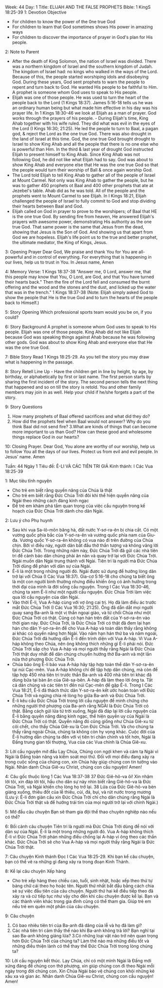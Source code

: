 Week: 44
Day: 1
Title: ELIJAH AND THE FALSE PROPHETS
Bible: 1 KingS 18:25-39
1: Devotion Objective
- For children to know the power of the 0ne true God 
- For children to learn that God sometimes shows His power in amazing ways 
- For children to discover the importance of prayer in God's plan for His people.

2: Note to Parent
- After the death of King Solomon, the nation of Israel was divided. There was a northern kingdom of Israel and the southern kingdom of Judah. The kingdom of Israel had: no kings who walked in the ways of the Lord. Because of this, the people started worshiping idols and disobeying God. During these years, God sent prophets to warn the people to repent and turn back to God. He wanted His people to be faithful to Him. A prophet is someone whom God uses to speak to His people. 
- Elijah was one of those people. He was used to turn the heart of the people back to the Lord (1 Kings 18:37). James 5:16-18 tells us he was an ordinary human being but what made him effective in his day was his prayer life. In 1 Kings 18:30-46 we look at Elijah as a man of prayer. God works through the prayers of his people. - During Elijah's time, King Ahab together with his wife ruled. They did what was evil in the eyes of the Lord (I Kings 16:30; 21:25). He led the people to turn to Baal, a pagan god, & reject the Lord as the one true God. There was also drought in the land of Israel at this time. God, the one true God brought drought to Israel to show King Ahab and all the people that there is no one else who is powerful than Him. In the third & last year of drought God instructed Elijah to present himself to King Ahab. Since King Ahab was not following God, he did not like what Elijah had to say. God was about to show King Ahab and everyone else that He was the one true God so that the people would turn their worship of Ball & once again worship God. 
- The Lord told Elijah to tell King Ahab to gather all of the people of Israel at Mount Carmel. Not only was King Ahab to gather the people, but he was to gather 450 prophets ot Baal and 400 other prophets that ate at Jezebel's table. Ahab did as he was told. All of the people and the prophets went to Mount Carmel to see Elijah. In I Kings 18:21, Elijah challenged the people of Israel to fully commit to God and stop dividing their hearts between Baal and God. 
- Elijah called on God in prayer to prove to the worshipers; of Baal that HE is the one true God. By sending fire from heaven, He answered Elijah's prayers with awesome power, demonstrating His authority as the one true God. That same power is the same that Jesus from the dead, showing that Jesus is the Son of God. And showing us that apart from God we are hopeless. Elijah's life point us to the true and better prophet, the ultimate mediator, the King of Kings, Jesus.

3: Opening Prayer
Dear God, We praise and thank You for You are all-powerful and in control of everything. For everything that is happening in our lives, help us to trust in You. In Jesus name, Amen

4: Memory Verse:
1 Kings 18:37-38 "Answer me, 0 Lord, answer me, that this people may know that You, O Lord, are God, and that You have turned their hearts back." Then the fire of the Lord fell and consumed the burnt offering and the wood and the stones and the dust, and licked up the water that was in the trench." 1 Kings 18:37-38 (Note: Elijah simply asked God to show the people that He is the true God and to turn the hearts of the people back to Himself.)

5: Story Opening
Which professional sports team would you be on, if you could?

6: Story Background
 A prophet is someone whom God uses to speak to His people. Elijah was one of those people. King Ahab did not like Elijah because God was speaking things against Ahab because he was following other gods. God was about to show King Ahab and everyone else that He was the one true God.

7: Bible Story
Read 1 Kings 18:25-29. As you tell the story you may draw what is happening in the passage. 

8: Story Retell
Line Up - Have the children get in line by height, by age, by birthday, or alphabetically by first or last name. The first person starts by sharing the first incident of the story. The second person tells the next thing that happened and so on till the story is retold. You and other family members may join in as well. Help your child if he/she forgets a part of the story.

9: Story Questions
1. How many prophets of Baal offered sacrifices and what did they do? 
2. How did the prophets feel when Baal would not answer? Why do you think Baal did not send fire? 
3.What are kinds of things that can become more important to us than God? How can these good and wholesome things replace God in our hearts?

10: Closing Prayer. 
Dear God, You alone are worthy of our worship, help us to follow You all the days of our lives. Protect us from evil and evil people. In Jesus' name. Amen


Tuần: 44
Ngày 1
Tiêu đề: Ê-LI VÀ CÁC TIÊN TRI GIẢ
Kinh thánh: I Các Vua 18:25-39

1: Mục tiêu tĩnh nguyện
- Cho trẻ em biết rằng quyền năng của Chúa là thật
- Cho trẻ em biết rằng Đức Chúa Trời đôi khi thể hiện quyền năng của Ngài theo những cách đáng kinh ngạc
- Để trẻ em khám phá tầm quan trọng của việc cầu nguyện trong kế hoạch của Đức Chúa Trời dành cho dân Ngài.

2: Lưu ý cho Phụ huynh
- Sau khi vua Sa-lô-môn băng hà, đất nước Y-sơ-ra-ên bị chia cắt. Có một vương quốc phía bắc của Y-sơ-ra-ên và vương quốc phía nam của Giu-đa. Vương quốc Y-sơ-ra-ên không có vua nào đi trên đường của Chúa chịn. Bởi vì điều này, người dân bắt đầu thờ thần tượng và không vâng lời Đức Chúa Trời. Trong những năm này, Đức Chúa Trời đã gửi các nhà tiên tri để cảnh báo dân chúng phải ăn năn và quay trở lại với Đức Chúa Trời. Ngài muốn dân Ngài trung thành với Ngài. Tiên tri là người mà Đức Chúa Trời dùng để phán với dân sự của Ngài.
- Ê-li là một trong những người đó. Ngài được sử dụng để hướng lòng dân trở lại với Chúa (I Các Vua 18:37). Gia-cơ 5:16-18 cho chúng ta biết ông là một con người bình thường nhưng điều khiến ông có ảnh hưởng trong thời đại của mình là đời sống cầu nguyện. Trong I Các Vua 18:30-46, chúng ta xem Ê-li như một người cầu nguyện. Đức Chúa Trời làm việc qua lời cầu nguyện của dân Ngài. 
- Vào thời Ê-li, Vua A-háp cùng với vợ ông cai trị. Họ đã làm điều ác trước mắt Đức Chúa Trời (I Các Vua 16:30; 21:25). Ông đã dẫn dắt mọi người quay sang Ba-anh là một vị thần ngoại giáo, và từ chối Chúa như một Đức Chúa Trời có thật. Cũng có hạn hán trên đất của Y-sơ-ra-ên vào thời gian này. Đức Chúa Trời, là Đức Chúa Trời có thật đã đem lại hạn hán cho dân Y-sơ-ra-ên để cho Vua A-háp và toàn dân thấy rằng không ai khác có quyền năng hơn Ngài. Vào năm hạn hán thứ ba và năm ngoái, Đức Chúa Trời đã hướng dẫn Ê-li đến trình diện với Vua A-háp. Vì Vua A-háp không theo Chúa, nên ông không thích những gì Ê-li phải nói. Đức Chúa Trời sắp cho Vua A-háp và mọi người thấy rằng Ngài là Đức Chúa Trời thật duy nhất để dân chúng chuyển hướng thờ Ba-anh và một lần nữa thờ phượng Đức Chúa Trời.
- Chúa bảo ông Ê-li bảo vua A-háp hãy tập hợp toàn thể dân Y-sơ-ra-ên tại núi Cạc-mên. Vua A-háp không chỉ để tập hợp dân chúng, mà còn để tập hợp 450 nhà tiên tri trước thần Ba-anh và 400 nhà tiên tri khác đã dùng bữa tại bàn ăn của Giê-sa-bên. A-háp đã làm theo lời ông ta. Tất cả dân chúng và các tiên tri đến núi Cạc-mên để gặp Ê-li. Trong I Các Vua 18:21, Ê-li đã thách thức dân Y-sơ-ra-ên kết ước hoàn toàn với Đức Chúa Trời và ngừng chia rẽ lòng họ giữa Ba-anh và Đức Chúa Trời.
- Ê-li kêu cầu Đức Chúa Trời trong lời cầu nguyện để minh chứng cho những người thờ phượng của Ba-anh rằng NGÀI là Đức Chúa Trời có thật. Bằng cách gửi lửa từ trời xuống, Ngài đã đáp lại lời cầu nguyện của Ê-li bằng quyền năng đáng kinh ngạc, thể hiện quyền uy của Ngài là Đức Chúa Trời có thật. Quyền năng đó cũng giống như Chúa Giê-xu từ cõi chết, cho thấy Chúa Giê-xu là Con Đức Chúa Trời. Và cho chúng ta thấy rằng ngoài Chúa, chúng ta không còn hy vọng khác. Cuộc đời của Ê-li hướng dẫn chúng ta đến với vị tiên tri chân chính và tốt hơn, Ngài là Đấng trung gian tối thượng, Vua của các Vua chính là Chúa Giê-xu.

3: Lời cầu nguyện mở đầu
Lạy Chúa, Chúng con ngợi khen và cảm tạ Ngài vì Ngài là Đấng toàn năng và kiểm soát mọi thứ. Đối với mọi điều đang xảy ra trong cuộc sống của chúng con, xin Chúa hãy giúp chúng con tin tưởng vào Ngài. Nhân danh Chúa Giê-xu Christ, chúng con cầu nguyện! Amen!

4: Câu gốc thuộc lòng
1 Các Vua 18:37-38 
37 Đức Giê-hô-va ôi! Xin nhậm lời tôi, xin đáp lời tôi, hầu cho dân sự này nhìn biết rằng Giê-hô-va là Đức Chúa Trời, và Ngài khiến cho lòng họ trở lại. 38 Lửa của Đức Giê-hô-va bèn giáng xuống, thiêu đốt của lễ thiêu, củi, đá, bụi, và rút nước trong mương
 (Lưu ý: Ê-li đơn giản cầu xin Đức Chúa Trời chỉ cho dân chúng rằng Ngài là Đức Chúa Trời thật và để hướng trái tim của mọi người trở lại với chính Ngài.)

5: Mở đầu câu chuyện
Bạn sẽ tham gia đội thể thao chuyên nghiệp nào nếu có thể?

6: Bối cảnh câu chuyện
 Tiên tri là người mà Đức Chúa Trời dùng để nói với dân sự của Ngài. Ê-li là một trong những người đó. Vua A-háp không thích Ê-li vì Đức Chúa Trời phán những điều chống lại A-háp vì ông theo các thần khác. Đức Chúa Trời sẽ cho Vua A-háp và mọi người thấy rằng Ngài là Đức Chúa Trời thật.

7: Câu chuyện Kinh thánh
Đọc I Các Vua 18:25-29. Khi bạn kể câu chuyện, bạn có thể vẽ ra những gì đang xảy ra trong đoạn Kinh Thánh.

8: Kể lại câu chuyện
Xếp hàng 
- Cho trẻ xếp hàng theo chiều cao, tuổi, sinh nhật, hoặc xếp theo thứ tự bảng chữ cái theo họ hoặc tên. Người thứ nhất bắt đầu bằng cách chia sẻ sự việc đầu tiên của câu chuyện. Người thứ hai kể điều tiếp theo đã xảy ra và cứ tiếp tục như vậy cho đến khi câu chuyện được kể lại. Bạn và các thành viên khác trong gia đình cũng có thể tham gia. Giúp trẻ em nếu trẻ em quên một phần của câu chuyện.

9: Câu chuyện
1. Có bao nhiêu tiên tri của Ba-anh đã dâng của lễ và họ đã làm gì?
2. Các nhà tiên tri cảm thấy thế nào khi Ba-anh không trả lời? Bạn nghĩ tại sao Ba-anh không giáng lửa?
3.Có những loại vật nào trở nên quan trọng hơn Đức Chúa Trời của chúng ta? Làm thế nào mà những điều tốt và những điều thiện lành có thể thay thế Đức Chúa Trời trong lòng chúng ta?

10: Lời cầu nguyện kết thúc.
Lạy Chúa, chỉ có một mình Ngài là Đấng mới xứng đáng để chúng con thờ phượng, xin giúp chúng con đi theo Ngài mỗi ngày trong đời chúng con. Xin Chúa Ngài bảo vệ chúng con khỏi những kẻ xấu xa và gian ác. Nhân danh Chúa Giê-xu Christ, chúng con cầu nguyện! Amen!

